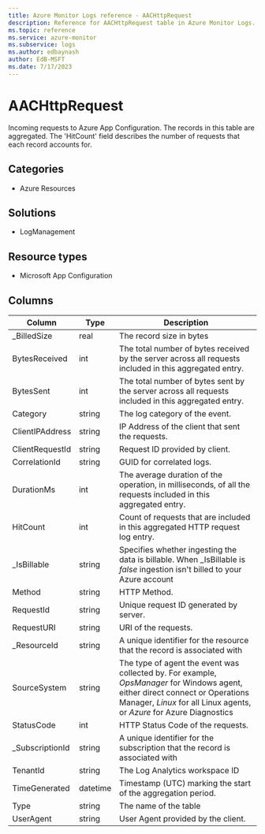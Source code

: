 ```yaml
---
title: Azure Monitor Logs reference - AACHttpRequest
description: Reference for AACHttpRequest table in Azure Monitor Logs.
ms.topic: reference
ms.service: azure-monitor
ms.subservice: logs
ms.author: edbaynash
author: EdB-MSFT
ms.date: 7/17/2023
---
```


# AACHttpRequest

 Incoming requests to Azure App Configuration. The records in this table are aggregated. The 'HitCount' field describes the number of requests that each record accounts for.

## Categories

- Azure Resources
## Solutions

- LogManagement
## Resource types

- Microsoft App Configuration




## Columns

| Column | Type | Description |
| --- | --- | --- |
| _BilledSize | real | The record size in bytes |
| BytesReceived | int | The total number of bytes received by the server across all requests included in this aggregated entry. |
| BytesSent | int | The total number of bytes sent by the server across all requests included in this aggregated entry. |
| Category | string | The log category of the event. |
| ClientIPAddress | string | IP Address of the client that sent the requests. |
| ClientRequestId | string | Request ID provided by client. |
| CorrelationId | string | GUID for correlated logs. |
| DurationMs | int | The average duration of the operation, in milliseconds, of all the requests included in this aggregated entry. |
| HitCount | int | Count of requests that are included in this aggregated HTTP request log entry. |
| _IsBillable | string | Specifies whether ingesting the data is billable. When _IsBillable is *false* ingestion isn't billed to your Azure account |
| Method | string | HTTP Method. |
| RequestId | string | Unique request ID generated by server. |
| RequestURI | string | URI of the requests. |
| _ResourceId | string | A unique identifier for the resource that the record is associated with |
| SourceSystem | string | The type of agent the event was collected by. For example, *OpsManager* for Windows agent, either direct connect or Operations Manager, *Linux* for all Linux agents, or *Azure* for Azure Diagnostics |
| StatusCode | int | HTTP Status Code of the requests. |
| _SubscriptionId | string | A unique identifier for the subscription that the record is associated with |
| TenantId | string | The Log Analytics workspace ID |
| TimeGenerated | datetime | Timestamp (UTC) marking the start of the aggregation period. |
| Type | string | The name of the table |
| UserAgent | string | User Agent provided by the client. |
